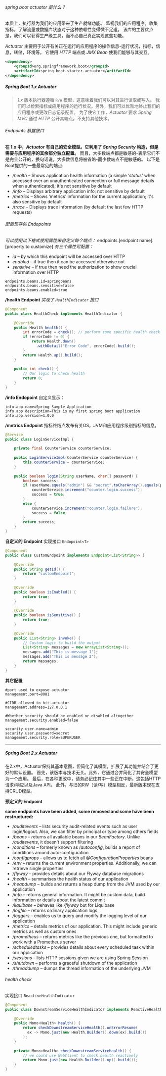 ###### spring boot actuator 是什么？

本质上，执行器为我们的应用带来了生产就绪功能。
监视我们的应用程序，收集指标，了解流量或数据库状态对于这种依赖性变得微不足道。
该库的主要优点是，我们可以获得生产级工具，而不必自己真正实现这些功能。

*Actuator* 主要用于公开有关正在运行的应用程序的操作信息-运行状况，指标，信息，转储，环境等。
它使用 *HTTP* 端点或 *JMX Bean* 使我们能够与其交互。

```xml
<dependency>
    <groupId>org.springframework.boot</groupId>
    <artifactId>spring-boot-starter-actuator</artifactId>
</dependency>
```



##### Spring Boot 1.x Actuator

> *1.x* 版本执行器遵循 `R/W` 模型，这意味着我们可以对其进行读取或写入。
> 我们可以检索指标或应用程序的运行状况。另外，我们可以优雅地终止我们的应用程序或更改日志记录配置。
> 为了使它工作，*Actuator* 要求 *Spring MVC* 通过 *HTTP* 公开其端点。不支持其他技术。

###### *Endpoints* 暴露接口

**在 1.x 中，*Actuator* 有自己的安全模型。它利用了 *Spring Security* 构造，但是需要与应用程序的其余部分独立配置。**
而且，大多数端点都是敏感的-表示它们不是完全公开的，换句话说，大多数信息将被省略-而少数端点不是敏感的。
以下是Boot提供的一些最常见的端点:

- */health* – Shows application health information (a simple *‘status'* when accessed over an unauthenticated connection or full message details when authenticated); it's not sensitive by default
- */info –* Displays arbitrary application info; not sensitive by default
- */metrics –* Shows ‘metrics' information for the current application; it's also sensitive by default
- */trace –* Displays trace information (by default the last few HTTP requests)

###### 配置现存的 Endopoints

*可以使用以下格式使用属性来自定义每个端点：* endpoints.[endpoint name].[property to customize]
*有三个属性可配置：*

- *id –* by which this endpoint will be accessed over HTTP
- *enabled* – if true then it can be accessed otherwise not
- *sensitive* – if true then need the authorization to show crucial information over HTTP

```properties
endpoints.beans.id=springbeans
endpoints.beans.sensitive=false
endpoints.beans.enabled=true
```

**/health Endpoint**
*实现了 `HealthIndicator` 接口*

```java
@Component
public class HealthCheck implements HealthIndicator {
  
    @Override
    public Health health() {
        int errorCode = check(); // perform some specific health check
        if (errorCode != 0) {
            return Health.down()
              .withDetail("Error Code", errorCode).build();
        }
        return Health.up().build();
    }
     
    public int check() {
        // Our logic to check health
        return 0;
    }
}
```

**/info Endopoint**
自定义显示：

```properties
info.app.name=Spring Sample Application
info.app.description=This is my first spring boot application
info.app.version=1.0.0
```

**/metrics Endpoint**
指标终结点发布有关OS，JVM和应用程序级别指标的信息。

```java
@Service
public class LoginServiceImpl {
 
    private final CounterService counterService;
     
    public LoginServiceImpl(CounterService counterService) {
        this.counterService = counterService;
    }
     
    public boolean login(String userName, char[] password) {
        boolean success;
        if (userName.equals("admin") && "secret".toCharArray().equals(password)) {
            counterService.increment("counter.login.success");
            success = true;
        }
        else {
            counterService.increment("counter.login.failure");
            success = false;
        }
        return success;
    }
}
```



**自定义的 Endpoint**
实现接口 `Endopoint<T>`

```java
@Component
public class CustomEndpoint implements Endpoint<List<String>> {
     
    @Override
    public String getId() {
        return "customEndpoint";
    }
 
    @Override
    public boolean isEnabled() {
        return true;
    }
 
    @Override
    public boolean isSensitive() {
        return true;
    }
 
    @Override
    public List<String> invoke() {
        // Custom logic to build the output
        List<String> messages = new ArrayList<String>();
        messages.add("This is message 1");
        messages.add("This is message 2");
        return messages;
    }
}
```

**其它配置**

```properties
#port used to expose actuator
management.port=8081 
 
#CIDR allowed to hit actuator
management.address=127.0.0.1 
 
#Whether security should be enabled or disabled altogether
management.security.enabled=false

security.user.name=admin
security.user.password=secret
management.security.role=SUPERUSER
```

---

##### Spring Boot 2.x Actuator

在2.x中，Actuator保持其基本意图，但简化了其模型，扩展了其功能并结合了更好的默认设置。
首先，该版本与技术无关。此外，它通过合并简化了其安全模型为一个应用。
最后，在各种更改中，请务必记住其中一些正在中断。这包括HTTP请求/响应以及Java API。
此外，与旧的RW（读/写）模型相反，最新版本现在支持CRUD模型。

**预定义的 Endpoint**

**some endpoints have been added, some removed and some have been restructured:**

- */auditevents –* lists security audit-related events such as user login/logout. Also, we can filter by principal or type among others fields
- */beans – r*eturns all available beans in our *BeanFactory*. Unlike */auditevents*, it doesn't support filtering
- */conditions –* formerly known as /*autoconfig*, builds a report of conditions around auto-configuration
- */configprops –* allows us to fetch all *@ConfigurationProperties* beans
- */env –* returns the current environment properties. Additionally, we can retrieve single properties
- */flyway –* provides details about our Flyway database migrations
- */health –* summarises the health status of our application
- */heapdump –* builds and returns a heap dump from the JVM used by our application
- */info –* returns general information. It might be custom data, build information or details about the latest commit
- */liquibase – b*ehaves like */flyway* but for Liquibase
- */logfile –* returns ordinary application logs
- */loggers –* enables us to query and modify the logging level of our application
- */metrics –* details metrics of our application. This might include generic metrics as well as custom ones
- */prometheus –* returns metrics like the previous one, but formatted to work with a Prometheus server
- */scheduledtasks –* provides details about every scheduled task within our application
- */sessions –* lists HTTP sessions given we are using Spring Session
- */shutdown –* performs a graceful shutdown of the application
- */threaddump –* dumps the thread information of the underlying JVM

###### health check

实现接口 `ReactiveHealthIndicator`

```java
@Component
public class DownstreamServiceHealthIndicator implements ReactiveHealthIndicator {
 
    @Override
    public Mono<Health> health() {
        return checkDownstreamServiceHealth().onErrorResume(
          ex -> Mono.just(new Health.Builder().down(ex).build())
        );
    }
 
    private Mono<Health> checkDownstreamServiceHealth() {
        // we could use WebClient to check health reactively
        return Mono.just(new Health.Builder().up().build());
    }
}
```

